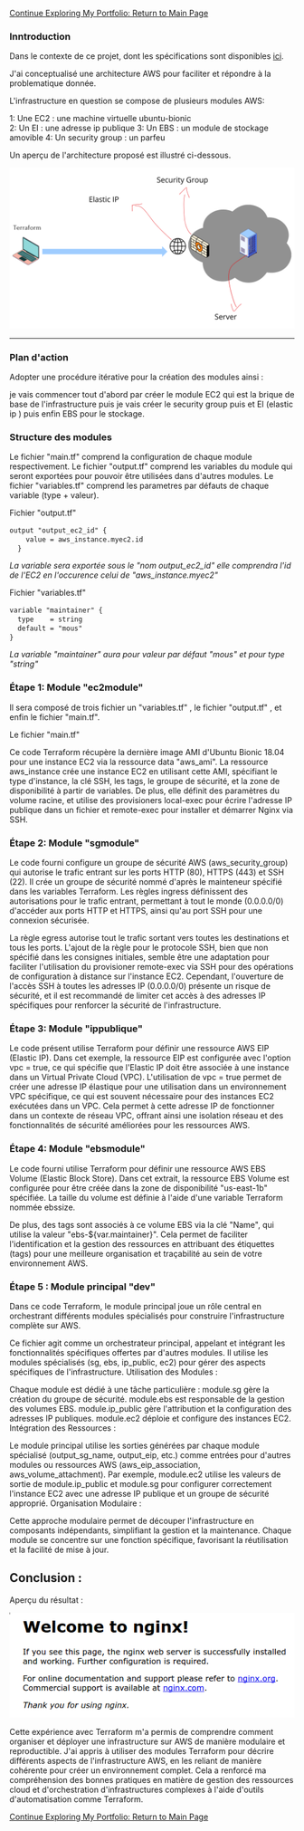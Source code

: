 [Continue Exploring My Portfolio: Return to Main Page](https://github.com/MousMaster/Portfolio)


### Inntroduction

Dans le contexte de ce projet, dont les spécifications sont disponibles  [ici](https://github.com/MousMaster/Terraform/blob/main/consignes.png "here"). 

J'ai conceptualisé une architecture AWS pour faciliter et répondre à la problematique donnée.

L'infrastructure en question se compose de plusieurs modules AWS:
 
1: Une EC2 : une machine virtuelle  ubuntu-bionic  
2: Un EI : une adresse ip publique 
3: Un EBS : un module de stockage amovible 
4: Un security group : un parfeu 

Un aperçu de l'architecture proposé est illustré ci-dessous.

![project](https://github.com/MousMaster/Terraform/blob/main/architecture.png)


------------

### Plan d'action
  

Adopter une procédure itérative pour la création des modules ainsi  : 

je vais commencer tout d'abord par créer le module EC2 qui est la brique de base de l'infrastructure puis je vais créer 
le security group puis et EI (elastic ip ) puis enfin EBS pour le stockage.


### Structure des modules 

Le fichier "main.tf" comprend la configuration de chaque module respectivement. 
Le fichier "output.tf" comprend les variables du module qui seront exportées pour pouvoir être utilisées dans d'autres modules.
Le fichier "variables.tf" comprend les parametres par défauts de chaque variable (type + valeur).


Fichier "output.tf"

```console
output "output_ec2_id" {
    value = aws_instance.myec2.id
  }
```
*La variable sera exportée sous le "nom output_ec2_id" elle comprendra l'id de l'EC2 en l'occurence celui de  "aws_instance.myec2"*

Fichier "variables.tf" 

```console
variable "maintainer" {
  type    = string
  default = "mous"
}
```
*La variable "maintainer" aura pour valeur par défaut "mous" et pour type "string"*


### Étape 1: Module "ec2module"

Il sera composé de trois fichier un "variables.tf" , le fichier "output.tf" , et enfin le fichier "main.tf".

Le fichier "main.tf"

Ce code Terraform récupère la dernière image AMI d'Ubuntu Bionic 18.04 pour une instance EC2 via la ressource data "aws_ami". La ressource aws_instance crée une instance EC2 en utilisant cette AMI, spécifiant le type d'instance, la clé SSH, les tags, le groupe de sécurité, et la zone de disponibilité à partir de variables. De plus, elle définit des paramètres du volume racine, et utilise des provisioners local-exec pour écrire l'adresse IP publique dans un fichier et remote-exec pour installer et démarrer Nginx via SSH. 


### Étape 2: Module "sgmodule"


Le code fourni configure un groupe de sécurité AWS (aws_security_group) qui autorise le trafic entrant sur les ports HTTP (80), HTTPS (443) et SSH (22). Il crée un groupe de sécurité nommé d'après le mainteneur spécifié dans les variables Terraform. Les règles ingress définissent des autorisations pour le trafic entrant, permettant à tout le monde (0.0.0.0/0) d'accéder aux ports HTTP et HTTPS, ainsi qu'au port SSH pour une connexion sécurisée.

La règle egress autorise tout le trafic sortant vers toutes les destinations et tous les ports. L'ajout de la règle pour le protocole SSH, bien que non spécifié dans les consignes initiales, semble être une adaptation pour faciliter l'utilisation du provisioner remote-exec via SSH pour des opérations de configuration à distance sur l'instance EC2. Cependant, l'ouverture de l'accès SSH à toutes les adresses IP (0.0.0.0/0) présente un risque de sécurité, et il est recommandé de limiter cet accès à des adresses IP spécifiques pour renforcer la sécurité de l'infrastructure.


### Étape 3: Module "ippublique"

Le code présent utilise Terraform pour définir une ressource AWS EIP (Elastic IP). Dans cet exemple, la ressource EIP est configurée avec l'option vpc = true, ce qui spécifie que l'Elastic IP doit être associée à une instance dans un Virtual Private Cloud (VPC). L'utilisation de vpc = true permet de créer une adresse IP élastique pour une utilisation dans un environnement VPC spécifique, ce qui est souvent nécessaire pour des instances EC2 exécutées dans un VPC. Cela permet à cette adresse IP de fonctionner dans un contexte de réseau VPC, offrant ainsi une isolation réseau et des fonctionnalités de sécurité améliorées pour les ressources AWS.

### Étape 4: Module "ebsmodule"


Le code fourni utilise Terraform pour définir une ressource AWS EBS Volume (Elastic Block Store). Dans cet extrait, la ressource EBS Volume est configurée pour être créée dans la zone de disponibilité "us-east-1b" spécifiée. La taille du volume est définie à l'aide d'une variable Terraform nommée ebssize.

De plus, des tags sont associés à ce volume EBS via la clé "Name", qui utilise la valeur "ebs-${var.maintainer}". Cela permet de faciliter l'identification et la gestion des ressources en attribuant des étiquettes (tags) pour une meilleure organisation et traçabilité au sein de votre environnement AWS.


### Étape 5 : Module principal "dev"

Dans ce code Terraform, le module principal joue un rôle central en orchestrant différents modules spécialisés pour construire l'infrastructure complète sur AWS.


Ce fichier agit comme un orchestrateur principal, appelant et intégrant les fonctionnalités spécifiques offertes par d'autres modules.
Il utilise les modules spécialisés (sg, ebs, ip_public, ec2) pour gérer des aspects spécifiques de l'infrastructure.
Utilisation des Modules :

Chaque module est dédié à une tâche particulière :
module.sg gère la création du groupe de sécurité.
module.ebs est responsable de la gestion des volumes EBS.
module.ip_public gère l'attribution et la configuration des adresses IP publiques.
module.ec2 déploie et configure des instances EC2.
Intégration des Ressources :

Le module principal utilise les sorties générées par chaque module spécialisé (output_sg_name, output_eip, etc.) comme entrées pour d'autres modules ou ressources AWS (aws_eip_association, aws_volume_attachment).
Par exemple, module.ec2 utilise les valeurs de sortie de module.ip_public et module.sg pour configurer correctement l'instance EC2 avec une adresse IP publique et un groupe de sécurité approprié.
Organisation Modulaire :

Cette approche modulaire permet de découper l'infrastructure en composants indépendants, simplifiant la gestion et la maintenance.
Chaque module se concentre sur une fonction spécifique, favorisant la réutilisation et la facilité de mise à jour.


## Conclusion :

Aperçu du résultat : 

![project](https://github.com/MousMaster/Terraform/blob/main/nginx.png)


Cette expérience avec Terraform m'a permis de comprendre comment organiser et déployer une infrastructure sur AWS de manière modulaire et reproductible. J'ai appris à utiliser des modules Terraform pour décrire différents aspects de l'infrastructure AWS, en les reliant de manière cohérente pour créer un environnement complet. Cela a renforcé ma compréhension des bonnes pratiques en matière de gestion des ressources cloud et d'orchestration d'infrastructures complexes à l'aide d'outils d'automatisation comme Terraform.

[Continue Exploring My Portfolio: Return to Main Page](https://github.com/MousMaster/Portfolio)

